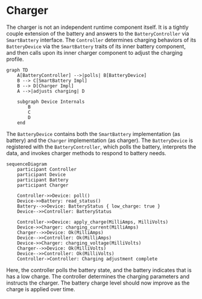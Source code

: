# Charger

The charger is not an independent runtime component itself. It is a tightly couple extension of the battery and answers to the `BatteryController` via `SmartBattery` interface.  The `Controller` determines charging behaviors of its `BatteryDevice` via the `SmartBattery` traits of its inner battery component, and then calls upon its inner charger component to adjust the charging profile.  

```mermaid
graph TD
    A[BatteryController] -->|polls| B[BatteryDevice]
    B --> C[SmartBattery Impl]
    B --> D[Charger Impl]
    A -->|adjusts charging| D

    subgraph Device Internals
        B
        C
        D
    end
```
The `BatteryDevice` contains both the `SmartBattery` implementation (as battery) and the `Charger` implementation (as charger).
The `BatteryDevice` is registered with the `BatteryController`, which polls the battery, interprets the data, and invokes charger methods to respond to battery needs.

```mermaid
sequenceDiagram
    participant Controller
    participant Device
    participant Battery
    participant Charger

    Controller->>Device: poll()
    Device->>Battery: read_status()
    Battery-->>Device: BatteryStatus { low_charge: true }
    Device-->>Controller: BatteryStatus

    Controller->>Device: apply_charge(MilliAmps, MilliVolts)
    Device->>Charger: charging_current(MilliAmps)
    Charger-->>Device: Ok(MilliAmps)
    Device-->>Controller: Ok(MilliAmps)
    Device->>Charger: charging_voltage(MilliVolts)
    Charger-->>Device: Ok(MilliVolts)
    Device-->>Controller: Ok(MilliVolts)
    Controller->Controller: Charging adjustment complete
```

Here, the controller polls the battery state, and the battery indicates that is has a low charge.  The controller determines the charging parameters and instructs the charger.  The battery charge level should now improve as the charge is applied over time.




